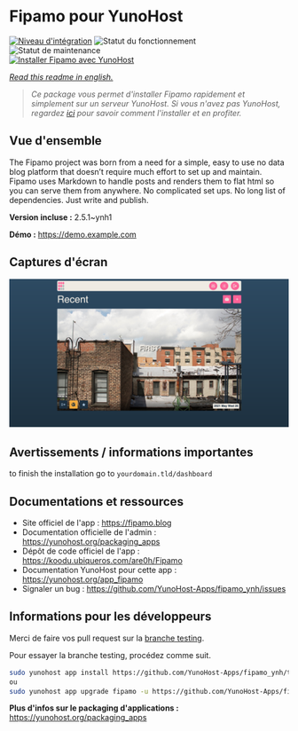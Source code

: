<!--
N.B.: This README was automatically generated by https://github.com/YunoHost/apps/tree/master/tools/README-generator
It shall NOT be edited by hand.
-->

# Fipamo pour YunoHost

[![Niveau d'intégration](https://dash.yunohost.org/integration/fipamo.svg)](https://dash.yunohost.org/appci/app/fipamo) ![Statut du fonctionnement](https://ci-apps.yunohost.org/ci/badges/fipamo.status.svg) ![Statut de maintenance](https://ci-apps.yunohost.org/ci/badges/fipamo.maintain.svg)  
[![Installer Fipamo avec YunoHost](https://install-app.yunohost.org/install-with-yunohost.svg)](https://install-app.yunohost.org/?app=fipamo)

*[Read this readme in english.](./README.md)*

> *Ce package vous permet d'installer Fipamo rapidement et simplement sur un serveur YunoHost.
Si vous n'avez pas YunoHost, regardez [ici](https://yunohost.org/#/install) pour savoir comment l'installer et en profiter.*

## Vue d'ensemble

The Fipamo project was born from a need for a simple, easy to use no data blog platform that doesn’t require much effort to set up and maintain. Fipamo uses Markdown to handle posts and renders them to flat html so you can serve them from anywhere. No complicated set ups. No long list of dependencies. Just write and publish.


**Version incluse :** 2.5.1~ynh1

**Démo :** https://demo.example.com

## Captures d'écran

![Capture d'écran de Fipamo](./doc/screenshots/dash-index.png)

## Avertissements / informations importantes

to finish the installation go to `yourdomain.tld/dashboard`
## Documentations et ressources

* Site officiel de l'app : <https://fipamo.blog>
* Documentation officielle de l'admin : <https://yunohost.org/packaging_apps>
* Dépôt de code officiel de l'app : <https://koodu.ubiqueros.com/are0h/Fipamo>
* Documentation YunoHost pour cette app : <https://yunohost.org/app_fipamo>
* Signaler un bug : <https://github.com/YunoHost-Apps/fipamo_ynh/issues>

## Informations pour les développeurs

Merci de faire vos pull request sur la [branche testing](https://github.com/YunoHost-Apps/fipamo_ynh/tree/testing).

Pour essayer la branche testing, procédez comme suit.

``` bash
sudo yunohost app install https://github.com/YunoHost-Apps/fipamo_ynh/tree/testing --debug
ou
sudo yunohost app upgrade fipamo -u https://github.com/YunoHost-Apps/fipamo_ynh/tree/testing --debug
```

**Plus d'infos sur le packaging d'applications :** <https://yunohost.org/packaging_apps>
